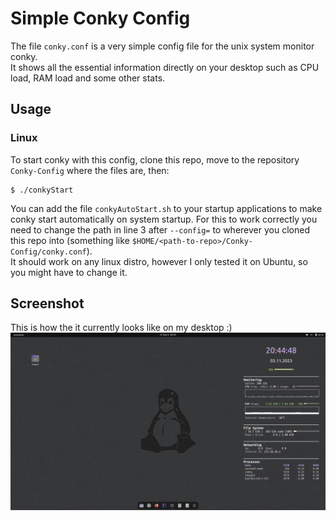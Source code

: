 # Simple Conky Config
The file `conky.conf` is a very simple config file for the unix system monitor conky.  
It shows all the essential information directly on your desktop such as CPU load, RAM load and some other stats.

## Usage
### Linux
To start conky with this config, clone this repo, move to the repository `Conky-Config` where the files are, then:
```shell
$ ./conkyStart
```

You can add the file `conkyAutoStart.sh` to your startup applications to make conky start automatically on system startup. For this to work correctly you need to change the path  in line 3 after `--config=` to wherever you cloned this repo into (something like `$HOME/<path-to-repo>/Conky-Config/conky.conf`).   
It should work on any linux distro, however I only tested it on Ubuntu, so you might have to change it.

## Screenshot
This is how the it currently looks like on my desktop :)  
![screenshot](./screenshot.png)
